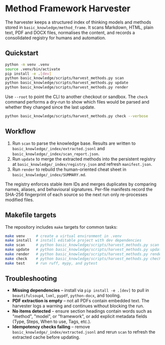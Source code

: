 # Method Framework Harvester

The harvester keeps a structured index of thinking models and methods stored in
`basic_knowledge/method_frame`. It scans Markdown, HTML, plain text, PDF and
DOCX files, normalises the content, and records a consolidated registry for
humans and automation.

## Quickstart

```bash
python -m venv .venv
source .venv/bin/activate
pip install -e .[dev]
python basic_knowledge/scripts/harvest_methods.py scan
python basic_knowledge/scripts/harvest_methods.py update
python basic_knowledge/scripts/harvest_methods.py render
```

Use `--root` to point the CLI to another checkout or sandbox. The `check`
command performs a dry-run to show which files would be parsed and whether they
changed since the last update.

```bash
python basic_knowledge/scripts/harvest_methods.py check --verbose
```

## Workflow

1. Run `scan` to parse the knowledge base. Results are written to
   `basic_knowledge/_index/extracted.jsonl` and
   `basic_knowledge/_index/scan_report.json`.
2. Run `update` to merge the extracted methods into the persistent registry at
   `basic_knowledge/_index/registry.json` and refresh
   `manifest.json`.
3. Run `render` to rebuild the human-oriented cheat sheet in
   `basic_knowledge/_index/SUMMARY.md`.

The registry enforces stable item IDs and merges duplicates by comparing names,
aliases, and behavioural signatures. Per-file manifests record the SHA-256
fingerprint of each source so the next run only re-processes modified files.

## Makefile targets

The repository includes `make` targets for common tasks:

```bash
make venv     # create a virtual environment in .venv
make install  # install editable project with dev dependencies
make scan     # python basic_knowledge/scripts/harvest_methods.py scan
make update   # python basic_knowledge/scripts/harvest_methods.py update
make render   # python basic_knowledge/scripts/harvest_methods.py render
make check    # python basic_knowledge/scripts/harvest_methods.py check
make test     # run ruff, mypy, and pytest
```

## Troubleshooting

- **Missing dependencies** – install via `pip install -e .[dev]` to pull in
  `beautifulsoup4`, `lxml`, `pypdf`, `python-docx`, and tooling.
- **PDF extraction is empty** – not all PDFs contain embedded text. The harvester
  logs a warning and continues without blocking the run.
- **No items detected** – ensure section headings contain words such as
  "method", "model", or "framework", or add explicit metadata fields (Type,
  Steps, When to use, Tags, etc.).
- **Idempotency checks failing** – remove `basic_knowledge/_index/extracted.jsonl`
  and rerun `scan`
  to refresh the extracted cache before updating.

